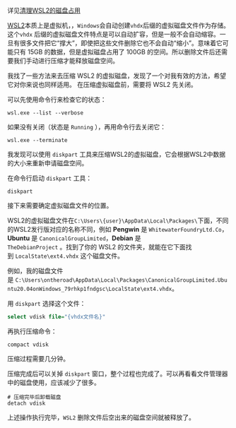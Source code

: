 详见[清理WSL2的磁盘占用](https://blog.csdn.net/zw_lucky/article/details/130097668?spm=1001.2101.3001.6650.2&utm_medium=distribute.pc_relevant.none-task-blog-2%7Edefault%7ECTRLIST%7ERate-2-130097668-blog-132858503.235%5Ev38%5Epc_relevant_sort_base1&depth_1-utm_source=distribute.pc_relevant.none-task-blog-2%7Edefault%7ECTRLIST%7ERate-2-130097668-blog-132858503.235%5Ev38%5Epc_relevant_sort_base1&utm_relevant_index=5)

[WSL2](https://so.csdn.net/so/search?q=WSL2&spm=1001.2101.3001.7020)本质上是虚拟机，，`Windows`会自动创建`vhdx`后缀的虚拟磁盘文件作为存储。这个`vhdx` 后缀的虚拟磁盘文件特点是可以自动扩容，但是一般不会自动缩容。一旦有很多文件把它“撑大”，即使把这些文件删除它也不会自动“缩小”。意味着它可能只有 15GB 的数据，但是虚拟磁盘占用了 100GB 的空间。所以删除文件后还需要我们手动进行压缩才能释放磁盘空间。

我找了一些方法来去压缩 WSL2 的虚拟磁盘，发现了一个对我有效的方法，希望它对你来说也同样适用。
在压缩虚拟磁盘前，需要将 WSL2 先关闭。

可以先使用命令行来检查它的状态：

```shell
wsl.exe --list --verbose
```

如果没有关闭（状态是 `Running` ），再用命令行去关闭它：

```shell
wsl.exe --terminate 
```

我发现可以使用 `diskpart` 工具来压缩WSL2的虚拟磁盘，它会根据WSL2中数据的大小来重新申请磁盘空间。

在命令行启动 `diskpart` 工具：

```shell
diskpart
```
接下来需要确定虚拟磁盘文件的位置。

WSL2的虚拟磁盘文件在`C:\Users\{user}\AppData\Local\Packages\`下面，不同的WSL2发行版对应的名称不同，例如 **Pengwin** 是 `WhitewaterFoundryLtd.Co`，**Ubuntu** 是 `CanonicalGroupLimited`，**Debian** 是  
`TheDebianProject` 。找到了你的 WSL2 的文件夹，就能在它下面找到 `LocalState\ext4.vhdx` 这个磁盘文件。

例如，我的磁盘文件是 `C:\Users\ontheroad\AppData\Local\Packages\CanonicalGroupLimited.Ubuntu20.04onWindows_79rhkp1fndgsc\LocalState\ext4.vhdx`。

用 `diskpart` 选择这个文件：

```vhdl
select vdisk file="{vhdx文件名}"
```

再执行压缩命令：

```shell
compact vdisk
```

压缩过程需要几分钟。

压缩完成后可以关掉 `diskpart` 窗口，整个过程也完成了。可以再看看文件管理器中的磁盘使用，应该减少了很多。

```text
# 压缩完毕后卸载磁盘
detach vdisk
```

上述操作执行完毕，`WSL2` 删除文件后空出来的磁盘空间就被释放了。